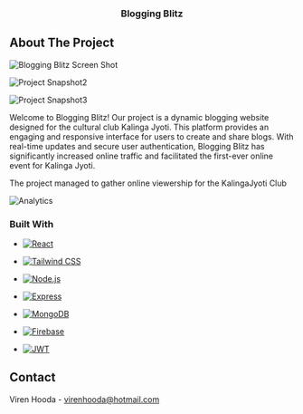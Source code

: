 

  

<!-- PROJECT LOGO -->



<h3  align="center">Blogging Blitz</h3>



  

<!-- ABOUT THE PROJECT -->

##  About The Project

  

![Blogging Blitz Screen Shot](https://i.ibb.co/JR5x4zW/Screenshot-2024-05-22-220810.png)

![Project Snapshot2](https://i.ibb.co/dgbnRk9/image.png)

![Project Snapshot3](https://i.ibb.co/PjpKQLw/image.png)

Welcome to Blogging Blitz! Our project is a dynamic blogging website designed for the cultural club Kalinga Jyoti. This platform provides an engaging and responsive interface for users to create and share blogs. With real-time updates and secure user authentication, Blogging Blitz has significantly increased online traffic and facilitated the first-ever online event for Kalinga Jyoti.

  

The project managed to gather online viewership for the KalingaJyoti Club

![Analytics](https://github.com/RITESHP36/KJBlog/assets/119559499/dfe4c331-db0e-4a60-8c32-41dbcf919305)

  
  



  

###  Built With

  

*  [![React](https://img.shields.io/badge/React-61DAFB?style=for-the-badge&logo=react&logoColor=white)](https://reactjs.org/)

*  [![Tailwind CSS](https://img.shields.io/badge/Tailwind_CSS-38B2AC?style=for-the-badge&logo=tailwind-css&logoColor=white)](https://tailwindcss.com/)

*  [![Node.js](https://img.shields.io/badge/Node.js-339933?style=for-the-badge&logo=nodedotjs&logoColor=white)](https://nodejs.org/)

*  [![Express](https://img.shields.io/badge/Express-000000?style=for-the-badge&logo=express&logoColor=white)](https://expressjs.com/)

*  [![MongoDB](https://img.shields.io/badge/MongoDB-4EA94B?style=for-the-badge&logo=mongodb&logoColor=white)](https://www.mongodb.com/)

*  [![Firebase](https://img.shields.io/badge/Firebase-FFCA28?style=for-the-badge&logo=firebase&logoColor=white)](https://firebase.google.com/)

*  [![JWT](https://img.shields.io/badge/JWT-000000?style=for-the-badge&logo=json-web-tokens&logoColor=white)](https://jwt.io/)

  

  

<!-- CONTACT -->

##  Contact

  

Viren Hooda - virenhooda@hotmail.com

  
